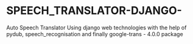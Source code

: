 # SPEECH_TRANSLATOR-DJANGO-
Auto Speech Translator Using django web technologies with the help of pydub, speech_recognisation and finally google-trans - 4.0.0 package 
